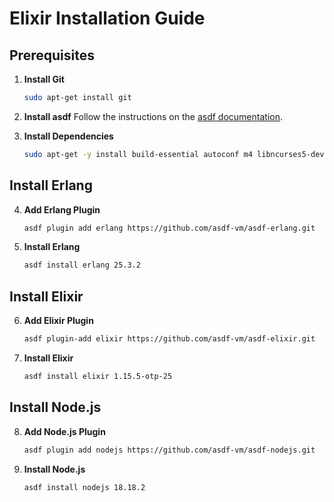 
# Elixir Installation Guide

## Prerequisites

1. **Install Git**
    ```bash
    sudo apt-get install git
    ```

2. **Install asdf**
    Follow the instructions on the [asdf documentation](https://asdf-vm.com/guide/getting-started.html).

3. **Install Dependencies**
    ```bash
    sudo apt-get -y install build-essential autoconf m4 libncurses5-dev libwxgtk3.0-gtk3-dev libwxgtk-webview3.0-gtk3-dev libgl1-mesa-dev libglu1-mesa-dev libpng-dev libssh-dev unixodbc-dev xsltproc fop libxml2-utils libncurses-dev openjdk-11-jdk
    ```

## Install Erlang

4. **Add Erlang Plugin**
    ```bash
    asdf plugin add erlang https://github.com/asdf-vm/asdf-erlang.git
    ```

5. **Install Erlang**
    ```bash
    asdf install erlang 25.3.2
    ```

## Install Elixir

6. **Add Elixir Plugin**
    ```bash
    asdf plugin-add elixir https://github.com/asdf-vm/asdf-elixir.git
    ```

7. **Install Elixir**
    ```bash
    asdf install elixir 1.15.5-otp-25
    ```

## Install Node.js

8. **Add Node.js Plugin**
    ```bash
    asdf plugin add nodejs https://github.com/asdf-vm/asdf-nodejs.git
    ```

9. **Install Node.js**
    ```bash
    asdf install nodejs 18.18.2
    ```
